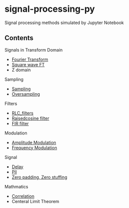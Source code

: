 # signal-processing-py
Signal processing methods simulated by Jupyter Notebook


## Contents 

Signals in Transform Domain
    
- [Fourier Transform](./ft.ipynb)
- [Square wave FT](./squarewave_fft.ipynb)
- Z domain
    
Sampling

- [Sampling](./sampling.ipynb)
- [Oversampling](./zeropadding,stuffing,oversampling.ipynb)
    
Filters
- [RLC_filters](RLC_filters.ipynb)
- [Raisedcosine filter](raisedcosine.ipynb)
- [FIR filter](./fir.ipynb)

Modulation
- [Amplitude Modulation](./AmplitudeModulation.ipynb)
- [Frequency Modulation](./FrequencyModulation.ipynb)


Signal
- [Delay](./delay.ipynb)
- [Pll](./pll.ipynb)
- [Zero padding, Zero stuffing](./zeropadding,stuffing,oversampling.ipynb)


Mathmatics
- [Correlation](var_std_cov_cor.ipynb)
- Centeral Limit Theorem

